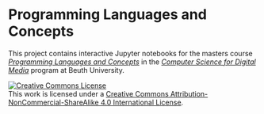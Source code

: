 # Programming Languages and Concepts

This project contains interactive Jupyter notebooks for the masters course [*Programming Languages and Concepts*](https://tramberend.beuth-hochschule.de/course/plc/) in the [*Computer Science for Digital Media*](https://www.beuth-hochschule.de/m-mi) program at Beuth University.

<a rel="license" href="http://creativecommons.org/licenses/by-nc-sa/4.0/"><img alt="Creative Commons License" style="border-width:0" src="https://i.creativecommons.org/l/by-nc-sa/4.0/88x31.png" /></a><br />This work is licensed under a <a rel="license" href="http://creativecommons.org/licenses/by-nc-sa/4.0/">Creative Commons Attribution-NonCommercial-ShareAlike 4.0 International License</a>.